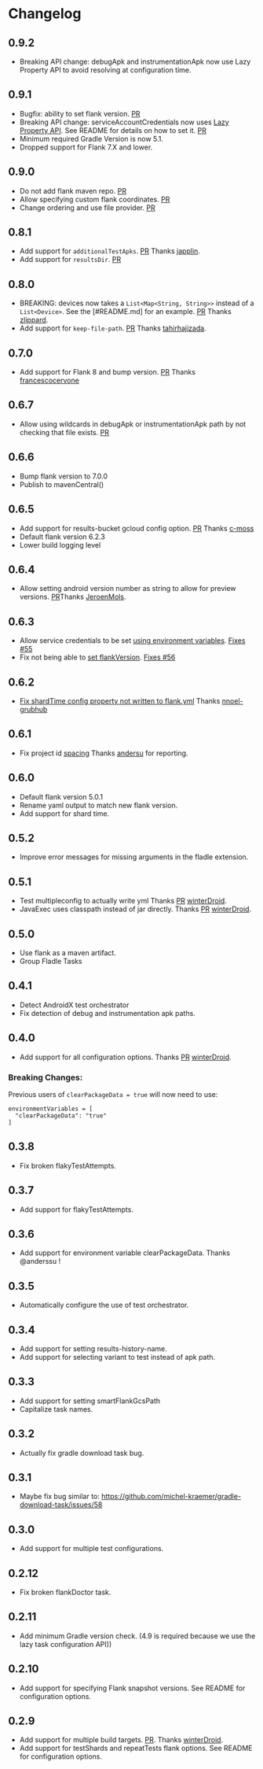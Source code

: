 # Changelog

## 0.9.2
* Breaking API change: debugApk and instrumentationApk now use Lazy Property API to avoid resolving at configuration time.

## 0.9.1
* Bugfix: ability to set flank version. [PR](https://github.com/runningcode/fladle/pull/97)
* Breaking API change: serviceAccountCredentials now uses [Lazy  Property API](https://docs.gradle.org/current/userguide/lazy_configuration.html#working_with_files_in_lazy_properties). See README for details on how to set it. [PR](https://github.com/runningcode/fladle/pull/97)
* Minimum required Gradle Version is now 5.1.
* Dropped support for Flank 7.X and lower.

## 0.9.0
* Do not add flank maven repo. [PR](https://github.com/runningcode/fladle/pull/94)
* Allow specifying custom flank coordinates. [PR](https://github.com/runningcode/fladle/pull/94)
* Change ordering and use file provider. [PR](https://github.com/runningcode/fladle/pull/95)

## 0.8.1
* Add support for `additionalTestApks`. [PR](https://github.com/runningcode/fladle/pull/83) Thanks [japplin](https://github.com/japplin).
* Add support for `resultsDir`. [PR](https://github.com/runningcode/fladle/pull/80)

## 0.8.0
* BREAKING: devices now takes a `List<Map<String, String>>` instead of a `List<Device>`. See the [#README.md] for an example. [PR](https://github.com/runningcode/fladle/pull/76) Thanks [zlippard](https://github.com/zlippard).
* Add support for `keep-file-path`. [PR](https://github.com/runningcode/fladle/pull/77) Thanks [tahirhajizada](https://github.com/tahirhajizada).

## 0.7.0
* Add support for Flank 8 and bump version. [PR](https://github.com/runningcode/fladle/pull/75) Thanks [francescocervone](https://github.com/francescocervone)

## 0.6.7
* Allow using wildcards in debugApk or instrumentationApk path by not checking that file exists. [PR](https://github.com/runningcode/fladle/pull/72)

## 0.6.6
* Bump flank version to 7.0.0
* Publish to mavenCentral()

## 0.6.5
* Add support for results-bucket gcloud config option. [PR](https://github.com/runningcode/fladle/pull/62) Thanks [c-moss](https://github.com/c-moss)
* Default flank version 6.2.3
* Lower build logging level

## 0.6.4
* Allow setting android version number as string to allow for preview versions. [PR](https://github.com/runningcode/fladle/pull/590)Thanks [JeroenMols](https://github.com/JeroenMols).
## 0.6.3
* Allow service credentials to be set [using environment variables](https://github.com/runningcode/fladle/pull/58). [Fixes #55](https://github.com/runningcode/fladle/issues/55)
* Fix not being able to [set flankVersion](https://github.com/runningcode/fladle/pull/57). [Fixes #56](https://github.com/runningcode/fladle/issues/56)

## 0.6.2
* [Fix shardTime config property not written to flank.yml](https://github.com/runningcode/fladle/pull/53) Thanks [nnoel-grubhub](https://github.com/nnoel-grubhub)

## 0.6.1
* Fix project id [spacing](https://github.com/runningcode/fladle/issues/49) Thanks [andersu](https://github.com/andersu) for reporting.

## 0.6.0
* Default flank version 5.0.1
* Rename yaml output to match new flank version.
* Add support for shard time.

## 0.5.2
* Improve error messages for missing arguments in the fladle extension.

## 0.5.1
* Test multipleconfig to actually write yml Thanks [PR](https://github.com/runningcode/fladle/pull/40/) [winterDroid](https://github.com/winterDroid).
* JavaExec uses classpath instead of jar directly. Thanks [PR](https://github.com/runningcode/fladle/pull/37/) [winterDroid](https://github.com/winterDroid).

## 0.5.0
* Use flank as a maven artifact.
* Group Fladle Tasks

## 0.4.1
* Detect AndroidX test orchestrator
* Fix detection of debug and instrumentation apk paths.

## 0.4.0
* Add support for all configuration options. Thanks [PR](https://github.com/runningcode/fladle/pull/26/) [winterDroid](https://github.com/winterDroid).

### Breaking Changes:
Previous users of `clearPackageData = true` will now need to use:
```
environmentVariables = [
  "clearPackageData": "true"
]
```

## 0.3.8
* Fix broken flakyTestAttempts.

## 0.3.7
* Add support for flakyTestAttempts.

## 0.3.6
* Add support for environment variable clearPackageData. Thanks @anderssu !

## 0.3.5
* Automatically configure the use of test orchestrator.

## 0.3.4
* Add support for setting results-history-name.
* Add support for selecting variant to test instead of apk path.

## 0.3.3
* Add support for setting smartFlankGcsPath
* Capitalize task names.

## 0.3.2
* Actually fix gradle download task bug.

## 0.3.1
* Maybe fix bug similar to: https://github.com/michel-kraemer/gradle-download-task/issues/58

## 0.3.0
* Add support for multiple test configurations.

## 0.2.12
* Fix broken flankDoctor task.

## 0.2.11
* Add minimum Gradle version check. (4.9 is required because we use the lazy task configuration API))

## 0.2.10
* Add support for specifying Flank snapshot versions. See README for configuration options.

## 0.2.9
* Add support for multiple build targets. [PR](https://github.com/runningcode/fladle/pull/9). Thanks [winterDroid](https://github.com/winterDroid).
* Add support for testShards and repeatTests flank options. See README for configuration options.

